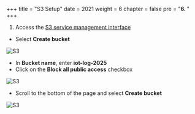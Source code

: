 +++
title = "S3 Setup"
date = 2021
weight = 6
chapter = false
pre = "<b>6. </b>"
+++

1. Access the [S3 service management interface](https://console.aws.amazon.com/s3/home)
 + Select **Create bucket**

![S3](/images/6.S3/create1.jpg)

 + In **Bucket name**, enter **iot-log-2025**
 + Click on the **Block all public access** checkbox

 ![S3](/images/6.S3/create3.jpg)

 + Scroll to the bottom of the page and select **Create bucket**

 ![S3](/images/6.S3/create2.jpg)